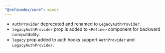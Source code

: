```yaml
---
"@refinedev/core": minor
---
```


-   `AuthProvider` deprecated and renamed to `LegacyAuthProvider`.
-   `legacyAuthProvider` prop is added to `<Refine>` component for backward compatibility.
-   `legacy` prop added to auth hooks support `AuthProvider` and `LegacyAuthProvider`.
